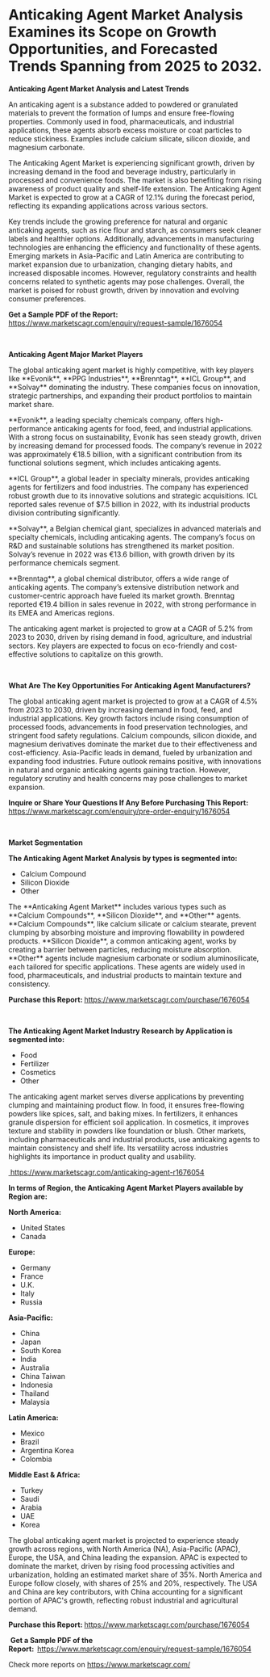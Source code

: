 <p><h1>Anticaking Agent Market Analysis Examines its Scope on Growth Opportunities, and Forecasted Trends Spanning from 2025 to 2032.</h1></p><p><strong>Anticaking Agent Market Analysis and Latest Trends</strong></p>
<p><p>An anticaking agent is a substance added to powdered or granulated materials to prevent the formation of lumps and ensure free-flowing properties. Commonly used in food, pharmaceuticals, and industrial applications, these agents absorb excess moisture or coat particles to reduce stickiness. Examples include calcium silicate, silicon dioxide, and magnesium carbonate.</p><p>The Anticaking Agent Market is experiencing significant growth, driven by increasing demand in the food and beverage industry, particularly in processed and convenience foods. The market is also benefiting from rising awareness of product quality and shelf-life extension. The Anticaking Agent Market is expected to grow at a CAGR of 12.1% during the forecast period, reflecting its expanding applications across various sectors.</p><p>Key trends include the growing preference for natural and organic anticaking agents, such as rice flour and starch, as consumers seek cleaner labels and healthier options. Additionally, advancements in manufacturing technologies are enhancing the efficiency and functionality of these agents. Emerging markets in Asia-Pacific and Latin America are contributing to market expansion due to urbanization, changing dietary habits, and increased disposable incomes. However, regulatory constraints and health concerns related to synthetic agents may pose challenges. Overall, the market is poised for robust growth, driven by innovation and evolving consumer preferences.</p></p>
<p><strong>Get a Sample PDF of the Report:&nbsp;</strong> <a href="https://www.marketscagr.com/enquiry/request-sample/1676054?utm_campaign=2180&utm_medium=2&utm_source=Github&utm_content=ia&utm_term=30012025&utm_id=anticaking-agent">https://www.marketscagr.com/enquiry/request-sample/1676054</a></p>
<p>&nbsp;</p>
<p><strong>Anticaking Agent Major Market Players</strong></p>
<p><p>The global anticaking agent market is highly competitive, with key players like **Evonik**, **PPG Industries**, **Brenntag**, **ICL Group**, and **Solvay** dominating the industry. These companies focus on innovation, strategic partnerships, and expanding their product portfolios to maintain market share.</p><p>**Evonik**, a leading specialty chemicals company, offers high-performance anticaking agents for food, feed, and industrial applications. With a strong focus on sustainability, Evonik has seen steady growth, driven by increasing demand for processed foods. The company’s revenue in 2022 was approximately €18.5 billion, with a significant contribution from its functional solutions segment, which includes anticaking agents.</p><p>**ICL Group**, a global leader in specialty minerals, provides anticaking agents for fertilizers and food industries. The company has experienced robust growth due to its innovative solutions and strategic acquisitions. ICL reported sales revenue of $7.5 billion in 2022, with its industrial products division contributing significantly.</p><p>**Solvay**, a Belgian chemical giant, specializes in advanced materials and specialty chemicals, including anticaking agents. The company’s focus on R&D and sustainable solutions has strengthened its market position. Solvay’s revenue in 2022 was €13.6 billion, with growth driven by its performance chemicals segment.</p><p>**Brenntag**, a global chemical distributor, offers a wide range of anticaking agents. The company’s extensive distribution network and customer-centric approach have fueled its market growth. Brenntag reported €19.4 billion in sales revenue in 2022, with strong performance in its EMEA and Americas regions.</p><p>The anticaking agent market is projected to grow at a CAGR of 5.2% from 2023 to 2030, driven by rising demand in food, agriculture, and industrial sectors. Key players are expected to focus on eco-friendly and cost-effective solutions to capitalize on this growth.</p></p>
<p>&nbsp;</p>
<p><strong>What Are The Key Opportunities For Anticaking Agent Manufacturers?</strong></p>
<p><p>The global anticaking agent market is projected to grow at a CAGR of 4.5% from 2023 to 2030, driven by increasing demand in food, feed, and industrial applications. Key growth factors include rising consumption of processed foods, advancements in food preservation technologies, and stringent food safety regulations. Calcium compounds, silicon dioxide, and magnesium derivatives dominate the market due to their effectiveness and cost-efficiency. Asia-Pacific leads in demand, fueled by urbanization and expanding food industries. Future outlook remains positive, with innovations in natural and organic anticaking agents gaining traction. However, regulatory scrutiny and health concerns may pose challenges to market expansion.</p></p>
<p><strong>Inquire or Share Your Questions If Any Before Purchasing This Report:</strong> <a href="https://www.marketscagr.com/enquiry/pre-order-enquiry/1676054?utm_campaign=2180&utm_medium=2&utm_source=Github&utm_content=ia&utm_term=30012025&utm_id=anticaking-agent">https://www.marketscagr.com/enquiry/pre-order-enquiry/1676054</a></p>
<p>&nbsp;</p>
<p><strong>Market Segmentation</strong></p>
<p><strong>The Anticaking Agent Market Analysis by types is segmented into:</strong></p>
<p><ul><li>Calcium Compound</li><li>Silicon Dioxide</li><li>Other</li></ul></p>
<p><p>The **Anticaking Agent Market** includes various types such as **Calcium Compounds**, **Silicon Dioxide**, and **Other** agents. **Calcium Compounds**, like calcium silicate or calcium stearate, prevent clumping by absorbing moisture and improving flowability in powdered products. **Silicon Dioxide**, a common anticaking agent, works by creating a barrier between particles, reducing moisture absorption. **Other** agents include magnesium carbonate or sodium aluminosilicate, each tailored for specific applications. These agents are widely used in food, pharmaceuticals, and industrial products to maintain texture and consistency.</p></p>
<p><strong>Purchase this Report:&nbsp;</strong><a href="https://www.marketscagr.com/purchase/1676054?utm_campaign=2180&utm_medium=2&utm_source=Github&utm_content=ia&utm_term=30012025&utm_id=anticaking-agent">https://www.marketscagr.com/purchase/1676054</a></p>
<p>&nbsp;</p>
<p><strong>The Anticaking Agent Market Industry Research by Application is segmented into:</strong></p>
<p><ul><li>Food</li><li>Fertilizer</li><li>Cosmetics</li><li>Other</li></ul></p>
<p><p>The anticaking agent market serves diverse applications by preventing clumping and maintaining product flow. In food, it ensures free-flowing powders like spices, salt, and baking mixes. In fertilizers, it enhances granule dispersion for efficient soil application. In cosmetics, it improves texture and stability in powders like foundation or blush. Other markets, including pharmaceuticals and industrial products, use anticaking agents to maintain consistency and shelf life. Its versatility across industries highlights its importance in product quality and usability.</p></p>
<p><a href="https://www.marketscagr.com/anticaking-agent-r1676054?utm_campaign=2180&utm_medium=2&utm_source=Github&utm_content=ia&utm_term=30012025&utm_id=anticaking-agent">&nbsp;https://www.marketscagr.com/anticaking-agent-r1676054</a></p>
<p><strong>In terms of Region, the Anticaking Agent Market Players available by Region are:</strong></p>
<p>
    <p> <strong> North America: </strong>
        <ul>
            <li>United States</li>
            <li>Canada</li>
        </ul>
        </p> 
    <p> <strong> Europe: </strong>
        <ul>
            <li>Germany</li>
            <li>France</li>
            <li>U.K.</li>
            <li>Italy</li>
            <li>Russia</li>
        </ul>
        </p> 
    <p> <strong> Asia-Pacific: </strong>
        <ul>
            <li>China</li>
            <li>Japan</li>
            <li>South Korea</li>
            <li>India</li>
            <li>Australia</li>
            <li>China Taiwan</li>
            <li>Indonesia</li>
            <li>Thailand</li>
            <li>Malaysia</li>
        </ul>
        </p> 
    <p> <strong> Latin America: </strong>
        <ul>
            <li>Mexico</li>
            <li>Brazil</li>
            <li>Argentina Korea</li>
            <li>Colombia</li>
        </ul>
        </p> 
    <p> <strong> Middle East & Africa: </strong>
        <ul>
            <li>Turkey</li>
            <li>Saudi</li>
            <li>Arabia</li>
            <li>UAE</li>
            <li>Korea</li>
        </ul>
    </p>
    </p>
<p><p>The global anticaking agent market is projected to experience steady growth across regions, with North America (NA), Asia-Pacific (APAC), Europe, the USA, and China leading the expansion. APAC is expected to dominate the market, driven by rising food processing activities and urbanization, holding an estimated market share of 35%. North America and Europe follow closely, with shares of 25% and 20%, respectively. The USA and China are key contributors, with China accounting for a significant portion of APAC's growth, reflecting robust industrial and agricultural demand.</p></p>
<p><strong>Purchase this Report: </strong><a href="https://www.marketscagr.com/purchase/1676054?utm_campaign=2180&utm_medium=2&utm_source=Github&utm_content=ia&utm_term=30012025&utm_id=anticaking-agent">https://www.marketscagr.com/purchase/1676054</a></p>
<p>&nbsp;<strong>Get a Sample PDF of the Report:&nbsp;&nbsp;</strong><a href="https://www.marketscagr.com/enquiry/request-sample/1676054?utm_campaign=2180&utm_medium=2&utm_source=Github&utm_content=ia&utm_term=30012025&utm_id=anticaking-agent">https://www.marketscagr.com/enquiry/request-sample/1676054</a></p>
<p><strong></strong></p>
<p>Check more reports on <a href="https://www.marketscagr.com/?utm_campaign=2180&utm_medium=2&utm_source=Github&utm_content=ia&utm_term=30012025&utm_id=anticaking-agent">https://www.marketscagr.com/</a></p>